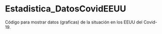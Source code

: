 # Estadistica_DatosCovidEEUU
Código para mostrar datos (graficas) de la situación en los EEUU del Covid-19.
